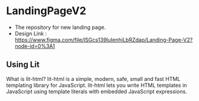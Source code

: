 # LandingPageV2

- The repository for new landing page.
- Design Link : https://www.figma.com/file/lSGcs139luIenhjLbRZdap/Landing-Page-V2?node-id=0%3A1

## Using Lit
What is lit-html? lit-html is a simple, modern, safe, small and fast HTML templating library for JavaScript. lit-html lets you write HTML templates in JavaScript using template literals with embedded JavaScript expressions.